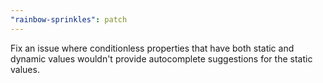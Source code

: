 ```yaml
---
"rainbow-sprinkles": patch
---
```


Fix an issue where conditionless properties that have both static and dynamic values wouldn't provide autocomplete suggestions for the static values.
